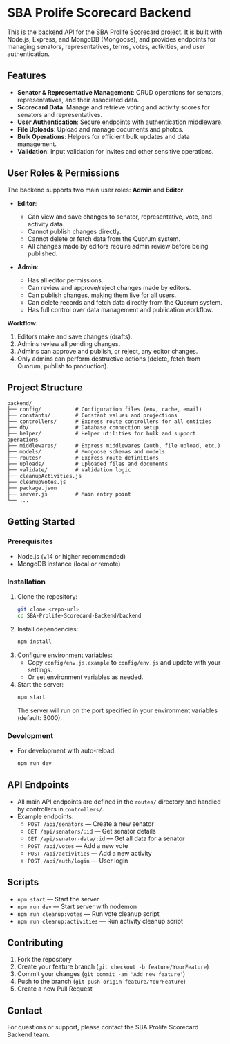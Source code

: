 # SBA Prolife Scorecard Backend

This is the backend API for the SBA Prolife Scorecard project. It is built with Node.js, Express, and MongoDB (Mongoose), and provides endpoints for managing senators, representatives, terms, votes, activities, and user authentication.

## Features

- **Senator & Representative Management**: CRUD operations for senators, representatives, and their associated data.
- **Scorecard Data**: Manage and retrieve voting and activity scores for senators and representatives.
- **User Authentication**: Secure endpoints with authentication middleware.
- **File Uploads**: Upload and manage documents and photos.
- **Bulk Operations**: Helpers for efficient bulk updates and data management.
- **Validation**: Input validation for invites and other sensitive operations.

## User Roles & Permissions

The backend supports two main user roles: **Admin** and **Editor**.

- **Editor**:

  - Can view and save changes to senator, representative, vote, and activity data.
  - Cannot publish changes directly.
  - Cannot delete or fetch data from the Quorum system.
  - All changes made by editors require admin review before being published.

- **Admin**:
  - Has all editor permissions.
  - Can review and approve/reject changes made by editors.
  - Can publish changes, making them live for all users.
  - Can delete records and fetch data directly from the Quorum system.
  - Has full control over data management and publication workflow.

**Workflow:**

1. Editors make and save changes (drafts).
2. Admins review all pending changes.
3. Admins can approve and publish, or reject, any editor changes.
4. Only admins can perform destructive actions (delete, fetch from Quorum, publish to production).

## Project Structure

```
backend/
├── config/           # Configuration files (env, cache, email)
├── constants/        # Constant values and projections
├── controllers/      # Express route controllers for all entities
├── db/               # Database connection setup
├── helper/           # Helper utilities for bulk and support operations
├── middlewares/      # Express middlewares (auth, file upload, etc.)
├── models/           # Mongoose schemas and models
├── routes/           # Express route definitions
├── uploads/          # Uploaded files and documents
├── validate/         # Validation logic
├── cleanupActivities.js
├── cleanupVotes.js
├── package.json
├── server.js         # Main entry point
└── ...
```

## Getting Started

### Prerequisites

- Node.js (v14 or higher recommended)
- MongoDB instance (local or remote)

### Installation

1. Clone the repository:
   ```sh
   git clone <repo-url>
   cd SBA-Prolife-Scorecard-Backend/backend
   ```
2. Install dependencies:
   ```sh
   npm install
   ```
3. Configure environment variables:
   - Copy `config/env.js.example` to `config/env.js` and update with your settings.
   - Or set environment variables as needed.
4. Start the server:
   ```sh
   npm start
   ```
   The server will run on the port specified in your environment variables (default: 3000).

### Development

- For development with auto-reload:
  ```sh
  npm run dev
  ```

## API Endpoints

- All main API endpoints are defined in the `routes/` directory and handled by controllers in `controllers/`.
- Example endpoints:
  - `POST /api/senators` — Create a new senator
  - `GET /api/senators/:id` — Get senator details
  - `GET /api/senator-data/:id` — Get all data for a senator
  - `POST /api/votes` — Add a new vote
  - `POST /api/activities` — Add a new activity
  - `POST /api/auth/login` — User login

## Scripts

- `npm start` — Start the server
- `npm run dev` — Start server with nodemon
- `npm run cleanup:votes` — Run vote cleanup script
- `npm run cleanup:activities` — Run activity cleanup script

## Contributing

1. Fork the repository
2. Create your feature branch (`git checkout -b feature/YourFeature`)
3. Commit your changes (`git commit -am 'Add new feature'`)
4. Push to the branch (`git push origin feature/YourFeature`)
5. Create a new Pull Request

## Contact

For questions or support, please contact the SBA Prolife Scorecard Backend team.
